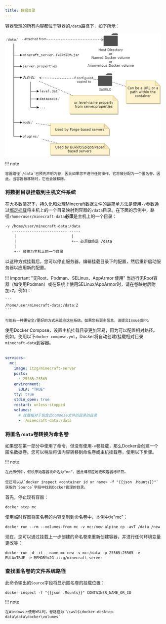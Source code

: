 ```yaml
---
title: 数据目录
---
```


容器管理的所有内容都位于容器的`/data`路径下，如下所示：

![](img/level-vs-world.drawio.png)

!!! note

    容器路径`/data`已预先声明为卷，因此如果您不进行任何操作，它将被分配为一个匿名卷。因此，当容器被移除时，它也会被移除。

### 将数据目录挂载到主机文件系统

在大多数情况下，持久化和处理Minecraft数据文件的最简单方法是使用`-v`参数通过[绑定挂载](https://docs.docker.com/storage/bind-mounts/)将主机上的一个目录映射到容器的`/data`目录。在下面的示例中，路径`/home/user/minecraft-data`**必须**是主机上的一个目录：

    -v /home/user/minecraft-data:/data
       ------------------------- -----
        |                         |
        |                         +-- 必须始终是 /data
        |
        +-- 替换为主机上的一个目录

以这种方式挂载后，您可以停止服务器，编辑挂载目录下的配置，然后重新启动服务器以应用新的配置。

!!! important "无Root、Podman、SELinux、AppArmor 使用"
    当运行无Root容器（如使用Podman）或在系统上使用SELinux/AppArmor时，请在卷映射后附加`:Z`。例如：

    ```
    /home/user/minecraft-data:/data:Z
    ```

    可能有一种更安全/更好的方式来适应这些系统。如果您有更多信息，请提交Issue或PR。
    
使用Docker Compose，设置主机挂载目录更加容易，因为可以配置相对路径。例如，使用以下`docker-compose.yml`，Docker将自动创建/挂载相对目录`minecraft-data`到容器。

``` yaml title="docker-compose.yml"

services:
  mc:
    image: itzg/minecraft-server
    ports:
      - 25565:25565
    environment:
      EULA: "TRUE"
    tty: true
    stdin_open: true
    restart: unless-stopped
    volumes:
      # 挂载相对于包含此compose文件的目录的目录
      - ./minecraft-data:/data
```

### 将匿名`/data`卷转换为命名卷

如果您在第一部分中使用了命令，但没有使用`-v`卷挂载，那么Docker会创建一个匿名数据卷。您可以稍后将该内容转移到命名卷或主机挂载卷，使用以下步骤。

!!! note 

    在此示例中，假设原始容器被命名为"mc"，因此请相应地更改容器标识符。
    
    您还可以从`docker inspect <container id or name> -f "{{json .Mounts}}"`获取的`Source`字段中找到Docker管理的目录。

首先，停止现有容器：

``` shell
docker stop mc
```

使用临时容器将匿名卷的内容复制到命名卷中，本例中为"mc"：

``` shell
docker run --rm --volumes-from mc -v mc:/new alpine cp -avT /data /new
```

现在，您可以通过挂载上一步创建的命名卷来重新创建容器，并进行任何环境变量更改等：

``` shell
docker run -d -it --name mc-new -v mc:/data -p 25565:25565 -e EULA=TRUE -e MEMORY=2G itzg/minecraft-server
```

### 查找匿名卷的文件系统路径

此命令输出的`Source`字段将显示匿名卷的挂载位置：

``` shell
docker inspect -f "{{json .Mounts}}" CONTAINER_NAME_OR_ID
```

!!! note

    在Windows上使用WSL时，卷路径为`\\wsl$\docker-desktop-data\data\docker\volumes`